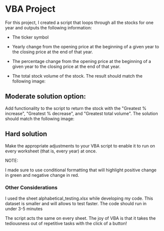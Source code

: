 # VBA Project

For this project, I created a script that loops through all the stocks for one year and outputs the following information:

- The ticker symbol

- Yearly change from the opening price at the beginning of a given year to the closing price at the end of that year.

- The percentage change from the opening price at the beginning of a given year to the closing price at the end of that year.

- The total stock volume of the stock. The result should match the following image:

## Moderate solution option: 

Add functionality to the script to return the stock with the "Greatest % increase", "Greatest % decrease", and "Greatest total volume". The solution should match the following image:

## Hard solution

Make the appropriate adjustments to your VBA script to enable it to run on every worksheet (that is, every year) at once.

NOTE:

I made sure to use conditional formatting that will highlight positive change in green and negative change in red.

### Other Considerations
I used the sheet alphabetical_testing.xlsx while developing my code. This dataset is smaller and will allows to test faster. The code should run in under 3-5 minutes

The script acts the same on every sheet. The joy of VBA is that it takes the tediousness out of repetitive tasks with the click of a button!

